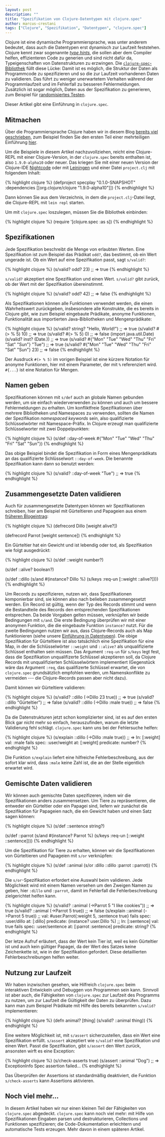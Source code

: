 ```yaml
---
layout: post
description: ""
title: "Spezifikation von Clojure-Datentypen mit clojure.spec"
author: marcus-crestani
tags: ["Clojure", "Spezifikation", "Datentypen", "clojure.spec"]
---
```


Clojure ist eine dynamische Programmiersprache, was unter anderem
bedeutet, dass auch die Datentypen erst dynamisch zur Laufzeit
feststehen.  Clojure kennt zwar sogenannte
[_type hints_](http://clojure.org/reference/java_interop#typehints),
die sollen aber dem Compiler helfen, effizienteren Code zu generien
und sind nicht dafür da, Typeigenschaften von Datenstrukturen zu
erzwingen.  Die
[`clojure-spec`-Bibliothek](http://clojure.org/about/spec) füllt diese
Lücke: Damit ist es möglich, die Struktur der Daten als Programmcode
zu spezifizieren und so die zur Laufzeit vorhandenen Daten zu
validieren.  Das führt zu weniger unerwartetem Verhalten während der Programmlaufzeit
und im Fehlerfall zu besseren Fehlermeldungen.  Zusätzlich ist sogar
möglich, Daten aus der Spezifikation zu generieren, zum Beispiel für
[randomisiertes Testen](http://funktionale-programmierung.de/2013/07/10/randomisierte-tests-mit-quickcheck.html).

Dieser Artikel gibt eine Einführung in `clojure.spec`.

<!-- more start -->

## Mitmachen ##

Über die Programmiersprache Clojure haben wir in diesem Blog
[bereits viel geschrieben](http://funktionale-programmierung.de/search.html?query=clojure),
zum Beispiel finden Sie den ersten Teil einer mehrteiligen Einführung
[hier](http://funktionale-programmierung.de/2014/11/27/clojure-first-steps.html).

Um die Beispiele in diesem Artikel nachzuvollziehen, reicht eine
Clojure-REPL mit einer Clojure-Version, in der `clojure.spec` bereits
enthalten ist, also `1.9.0-alpha10` oder neuer.  Das kriegen Sie mit
einer neuen Version der Clojure-IDE
[Nightcode](https://sekao.net/nightcode/) oder mit
[Leiningen](http://leiningen.org/) und einer Datei `project.clj` mit
folgendem Inhalt:

{% highlight clojure %}
(defproject specplay "0.1.0-SNAPSHOT"
  :dependencies [[org.clojure/clojure "1.9.0-alpha10"]])
{% endhighlight %}

Dann können Sie aus dem Verzeichnis, in dem die `project.clj`-Datei
liegt, die Clojure-REPL mit `lein repl` starten.

Um mit `clojure.spec` loszulegen, müssen Sie die Bibliothek einbinden:

{% highlight clojure %}
(require '[clojure.spec :as s])
{% endhighlight %}

## Spezifikationen ##

Jede Spezifikation beschreibt die Menge von erlaubten Werten.  Eine
Spezifikation ist zum Beispiel das Prädikat `odd?`, das bestimmt, ob
ein Wert ungerade ist.  Ob ein Wert auf eine Spezifikation passt, sagt
`s/valid?`:

{% highlight clojure %}
(s/valid? odd? 23)
;; => true
{% endhighlight %}

`s/valid?` akzeptiert eine Spezifikation und einen Wert.  `s/valid?`
gibt zurück, ob der Wert mit der Spezifikation übereinstimmt.

{% highlight clojure %}
(s/valid? odd? 42)
;; => false
{% endhighlight %}

Als Spezifikationen können alle Funktionen verwendet werden, die einen
Wahrheitswert zurückgeben, insbesondere alle Konstrukte, die es
bereits in Clojure gibt, wie zum Beispiel eingebaute Prädikate,
anonyme Funktionen, Funktionalität aus importierten Java-Bibliotheken
und Mengenprädikate:

{% highlight clojure %}
(s/valid? string? "Hello, World!")
;; => true
(s/valid? #(> % 5) 10)
;; => true
(s/valid? #(> % 5) 0)
;; => false
(import java.util.Date)
(s/valid? inst? (Date.))
;; => true
(s/valid? #{"Mon" "Tue" "Wed" "Thu" "Fri" "Sat" "Sun"} "Tue")
;; => true
(s/valid? #{"Mon" "Tue" "Wed" "Thu" "Fri" "Sat" "Sun"} 23)
;; => false
{% endhighlight %}

Der Ausdruck `#(> % 5)` im vorigen Beispiel ist eine kürzere Notation
für anonyme Funktionen, hier mit einem Parameter, der mit `%`
referenziert wird.  `#{...}` ist eine Notation für Mengen.

## Namen geben ##

Spezifikationen können mit `s/def` auch an globale Namen gebunden
werden, um sie einfach wiederverwenden zu können und auch um bessere
Fehlermeldungen zu erhalten.  Um konfliktfreie Spezifikationen über
mehrere Bibliotheken und Namespaces zu verwenden, sollten die Namen
der Spezifikation _namespaced keywords_ sein, also qualifizierte
Schlüsselwörter mit Namespace-Präfix.  In Clojure erzeugt man
qualifizierte Schlüsselworter mit zwei Doppelpunkten:

{% highlight clojure %}
(s/def ::day-of-week #{"Mon" "Tue" "Wed" "Thu" "Fri" "Sat" "Sun"})
{% endhighlight %}

Das obige Beispiel bindet die Spezifikation in Form eines
Mengenprädikats an das qualifizierte Schlüsselwort `::day-of-week`.
Die benannte Spezifikation kann dann so benutzt werden:

{% highlight clojure %}
(s/valid? ::day-of-week "Tue")
;; => true
{% endhighlight %}

## Zusammengesetzte Daten  validieren ##

Auch für zusammengesetzte Datentypen können wir Spezifikationen
schreiben, hier am Beispiel mit Gürteltieren und Papageien aus einem
[früheren Blogeintrag](http://funktionale-programmierung.de/2015/04/27/clojure-records.html):

{% highlight clojure %}
(defrecord Dillo
  [weight alive?])

(defrecord Parrot
  [weight sentence])
{% endhighlight %}

Ein Gürteltier hat ein Gewicht und ist lebendig oder tod, als
Spezifikation wie folgt ausgedrückt:

{% highlight clojure %}
(s/def ::weight number?)

(s/def ::alive? boolean?)

(s/def ::dillo
  (s/and
   #(instance? Dillo %)
   (s/keys :req-un [::weight ::alive?])))
{% endhighlight %}

Um Records zu spezifizieren, nutzen wir, dass Spezifikationen
komponierbar sind, sie können also nach belieben zusammengesetzt
werden.  Ein Record ist gültig, wenn der Typ des Records stimmt und
wenn die Bestandteile des Records den entsprechenden Spezifikationen
entsprechen.  Da beide Vorgaben gelten müssen, verknüpfen wir beide
Bedingungen mit `s/and`.  Die erste Bedingung überprüfen wir mit einer
anonymen Funktion, die die eingebaute Funktion `instance?` nutzt.  Für
die zweite Bedingungen nutzen wir aus, dass Clojure-Records auch als
Map funktionieren (siehe unsere
[Einführung in Datentypen](http://funktionale-programmierung.de/2014/12/08/clojure-datenstrukturen.html)).
Die obige Spezifikation für Gürteltiere ist also tatsächlich eine
Spezifikation für eine Map, in der die Schlüsselwörter `::weight` und
`::alive?` als unqualifizierte Schlüssel enthalten sein müssen.  Das
Argument `:req-un` für `s/keys` legt fest, dass die Spezifikation
unqualifizerte Schlüssel akzeptieren soll, da Clojure Records mit
unqualifizierten Schlüsselwörtern implementiert (Gegenstück wäre das
Argument `:req`, das qualifizerte Schlüssel erwartet, die von
`clojure.spec` grundsätzlich empfohlen werden, um Namenskonflikte zu
vermeiden --- die Clojure-Records passen aber nicht dazu).

Damit können wir Gürteltiere validieren:

{% highlight clojure %}
(s/valid? ::dillo (->Dillo 23 true))
;; => true
(s/valid? ::dillo "Gürteltier")
;; => false
(s/valid? ::dillo (->Dillo :male true))
;; => false
{% endhighlight %}

Da die Datenstrukturen jetzt schon komplizierter sind, ist es auf den
ersten Blick gar nicht mehr so einfach, herauszufinden, warum die
letzte Validierung fehl schlägt.  `clojure.spec` kann uns bei der
Fehlersuche helfen:

{% highlight clojure %}
(s/explain ::dillo (->Dillo :male true))
;; => In: [:weight] val: :male fails spec: :user/weight at: [:weight] predicate: number?
{% endhighlight %}

Die Funktion `s/explain` liefert eine hilfreiche Fehlerbeschreibung, aus
der sofort klar wird, dass `:male` keine Zahl ist, die an der Stelle
eigentlich erwartet wird.

## Gemischte Daten validieren ##

Wir können auch gemischte Daten spezifizeren, indem wir die
Spezifikationen anders zusammensetzen.  Um Tiere zu repräsentieren,
die entweder ein Gürteltier oder ein Papagei sind, liefern wir
zunächst die Spezifikation für Papageien nach, die ein Gewicht haben
und einen Satz sagen können:

{% highlight clojure %}
(s/def ::sentence string?)

(s/def ::parrot
  (s/and
   #(instance? Parrot %)
   (s/keys :req-un [::weight ::sentence])))
{% endhighlight %}

Um die Spezifikation für Tiere zu erhalten, können wir die
Spezifikationen von Gürteltieren und Papageien mit `s/or` verknüpfen:

{% highlight clojure %}
(s/def ::animal
  (s/or :dillo ::dillo :parrot ::parrot))
{% endhighlight %}

Die `s/or`-Spezifikation erfordert eine Auswahl beim validieren.  Jede
Möglichkeit wird mit einem Namen versehen um den Zweigen Namen zu
geben, hier `:dillo` und `:parrot`, damit im Fehlerfall die
Fehlerbeschreibung zielgerichtet helfen kann.

{% highlight clojure %}
(s/valid? ::animal (->Parrot 5 "I like cookies"))
;; => true
(s/valid? ::animal (->Parrot 5 true))
;; => false
(s/explain ::animal (->Parrot 5 true))
;; val: #user.Parrot{:weight 5, :sentence true} fails spec: :user/dillo at: [:dillo] predicate: (instance? user.Dillo %)
;; In: [:sentence] val: true fails spec: :user/sentence at: [:parrot :sentence] predicate: string?
{% endhighlight %}

Der letze Aufruf erläutert, dass der Wert kein Tier ist, weil es kein
Gürteltier ist und auch kein gültiger Papagei, da der Wert des Satzes
keine Zeichenkette ist, wie in der Spezifikation gefordert.  Diese
detaillierten Fehlerbeschreibungen helfen weiter.

## Nutzung zur Laufzeit ##

Wir haben inzwischen gesehen, wie Hilfreich `clojure.spec` beim
interaktiven Entwickeln und Debuggen von Programmen sein kann.
Sinnvoll ist aber auch, die Fähigkeiten von `clojure.spec` zur
Laufzeit des Programms zu nutzen, um zur Laufzeit die Gültigkeit der
Daten zu überprüfen.  Dazu kann man zum Beispiel Prädikate mit Hilfe
des bereits bekannten `s/valid?` implementieren:

{% highlight clojure %}
(defn animal?
  [thing]
  (s/valid? ::animal thing))
{% endhighlight %}

Eine weitere Möglichkeit ist, mit `s/assert` sicherzustellen, dass ein
Wert eine Spezifikation erfüllt.  `s/assert` akzeptiert wie `s/valid?`
eine Spezifikation und einen Wert.  Passt die Spezifikation, gibt
`s/assert` den Wert zurück, ansonsten wirft es eine Exception:

{% highlight clojure %}
(s/check-asserts true)
(s/assert ::animal "Dog")
;; => ExceptionInfo Spec assertion failed...
{% endhighlight %}

Das Überprüfen der Assertions ist standardmäßig deaktiviert, die
Funktion `s/check-asserts` kann Assertions aktivieren.

## Noch viel mehr... ##

In diesem Artikel haben wir nur einen kleinen Teil der Fähigkeiten von
`clojure.spec` abgedeckt.  `clojure.spec` kann noch viel mehr: mit
Hilfe von Spezifikationen Eingaben parsen und destrukturieren,
Collections und Funktionen spezifizieren; die Code-Dokumentation
erleichtern und automatische Tests erzeugen.  Mehr davon in einem
späteren Artikel.

<!-- more end -->

